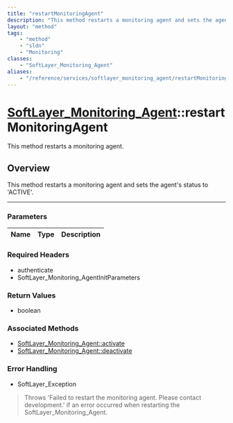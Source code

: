 ```yaml
---
title: "restartMonitoringAgent"
description: "This method restarts a monitoring agent and sets the agent's status to 'ACTIVE'."
layout: "method"
tags:
    - "method"
    - "sldn"
    - "Monitoring"
classes:
    - "SoftLayer_Monitoring_Agent"
aliases:
    - "/reference/services/softlayer_monitoring_agent/restartMonitoringAgent"
---
```

# [SoftLayer_Monitoring_Agent](/reference/services/SoftLayer_Monitoring_Agent)::restartMonitoringAgent

This method restarts a monitoring agent.


## Overview 
This method restarts a monitoring agent and sets the agent's status to 'ACTIVE'. 

-----

### Parameters 
|Name | Type | Description |
| --- | --- | --- |


### Required Headers
* authenticate
* SoftLayer_Monitoring_AgentInitParameters


### Return Values
* boolean


### Associated Methods

*  [SoftLayer_Monitoring_Agent::activate](/reference/services/SoftLayer_Monitoring_Agent/activate )
*  [SoftLayer_Monitoring_Agent::deactivate](/reference/services/SoftLayer_Monitoring_Agent/deactivate )



### Error Handling

* SoftLayer_Exception 

> Throws 'Failed to restart the monitoring agent. Please contact development.' if an error occurred when restarting the SoftLayer_Monitoring_Agent. 



